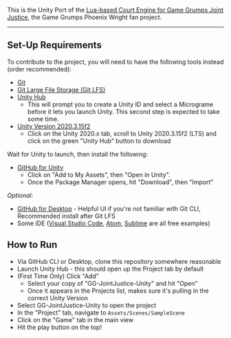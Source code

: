 This is the Unity Port of the [Lua-based Court Engine for Game Grumps Joint Justice](https://github.com/IsaacLaquerre/GameGrumpsJointJustice), the Game Grumps Phoenix Wright fan project.

---

## Set-Up Requirements

To contribute to the project, you will need to have the following tools instead (order recommended):

- [Git](https://git-scm.com/downloads)
- [Git Large File Storage (Git LFS)](https://git-lfs.github.com/)
- [Unity Hub](https://unity3d.com/get-unity/download)
  - This will prompt you to create a Unity ID and select a Micrograme before it lets you launch Unity. This second step is expected to take some time.
- [Unity Version 2020.3.15f2](https://unity3d.com/get-unity/download/archive)
  - Click on the Unity 2020.x tab, scroll to Unity 2020.3.15f2 (LTS) and click on the green "Unity Hub" button to download
  
Wait for Unity to launch, then install the following:

- [GitHub for Unity](https://assetstore.unity.com/packages/tools/version-control/github-for-unity-118069)
  - Click on "Add to My Assets", then "Open in Unity".
  - Once the Package Manager opens, hit "Download", then "Import"

_Optional:_

- [GitHub for Desktop](https://desktop.github.com/) - Helpful UI if you're not familiar with Git CLI, Recommended install after Git LFS
- Some IDE ([Visual Studio Code](https://code.visualstudio.com/), [Atom](https://atom.io/), [Sublime](https://www.sublimetext.com/download) are all free examples)

## How to Run

- Via GitHub CLI or Desktop, clone this repository somewhere reasonable
- Launch Unity Hub - this should open up the Project tab by default
- (First Time Only) Click "Add"
  - Select your copy of "GG-JointJustice-Unity" and hit "Open"
  - Once it appears in the Projects list, makes sure it's pulling in the correct Unity Version
- Select GG-JointJustice-Unity to open the project
- In the "Project" tab, navigate to `Assets/Scenes/SampleScene`
- Click on the "Game" tab in the main view
- Hit the play button on the top!
